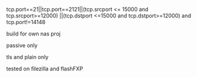 tcp.port==21||tcp.port==2121||(tcp.srcport <= 15000 and tcp.srcport>=12000) ||(tcp.dstport <=15000 and tcp.dstport>=12000)  and tcp.port!=14148

build for own nas proj

passive only

tls and plain only

tested on filezilla and flashFXP



